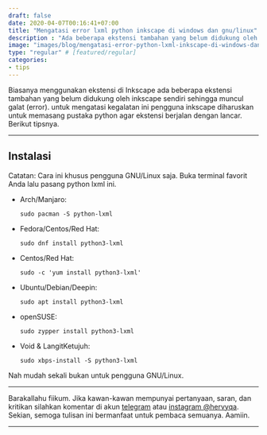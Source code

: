 ```yaml
---
draft: false
date: 2020-04-07T00:16:41+07:00
title: "Mengatasi error lxml python inkscape di windows dan gnu/linux"
description : "Ada beberapa ekstensi tambahan yang belum didukung oleh inkscape sendiri sehingga muncul galat. Untuk mengatasi kegalatan ini, pengguna inkscape diharuskan untuk memasang pustaka python agar ekstensi berjalan dengan lancar. Lalu pustaka apakah itu?"
image: "images/blog/mengatasi-error-python-lxml-inkscape-di-windows-dan-gnulinux.png"
type: "regular" # [featured/regular]
categories:
- tips
---
```


Biasanya menggunakan ekstensi di Inkscape ada beberapa ekstensi tambahan yang belum didukung oleh inkscape sendiri sehingga muncul galat (error). untuk mengatasi kegalatan ini pengguna inkscape diharuskan untuk memasang pustaka python agar ekstensi berjalan dengan lancar.
Berikut tipsnya.

***

## Instalasi

<!--Bagi pengguna windows silakan mengunjungi situs laman web berikut. Pilih arsitektur komputer Anda. Apakah 32-bit (win32) atau 64-bit (amd64).
Unduh di laman web ini: [lxml](https://pypi.org/project/lxml/). Pilih berkas dengan akhiran `.whl`.
Sedangkan untuk -->

Catatan: Cara ini khusus pengguna GNU/Linux saja. Buka terminal favorit Anda lalu pasang python lxml ini.

- Arch/Manjaro:
    ```
    sudo pacman -S python-lxml

    ```

- Fedora/Centos/Red Hat:
    ```
    sudo dnf install python3-lxml
    ```

- Centos/Red Hat:
    ```
    sudo -c 'yum install python3-lxml'
    ```

- Ubuntu/Debian/Deepin:
    ```
    sudo apt install python3-lxml
    ```

- openSUSE:
    ```
    sudo zypper install python3-lxml
    ```

- Void & LangitKetujuh:
    ```
    sudo xbps-install -S python3-lxml
    ```

Nah mudah sekali bukan untuk pengguna GNU/Linux.

***

Barakallahu fiikum. Jika kawan-kawan mempunyai pertanyaan, saran, dan kritikan silahkan komentar di akun [telegram](https://t.me/hervyqa) atau [instagram @hervyqa](https://instagram.com/hervyqa). Sekian, semoga tulisan ini bermanfaat untuk pembaca semuanya. Aamiin.

***

[Inkscape]:https://www.inkscape.org
[Gimp]:https://www.gimp.org

[GNOME.ID]:https://www.gnome.id
[BUKU CC-ID]:https://bit.ly/madewithccID
[Wikimedia]:https://www.wikkimedia.org/

[Behance]:https://www.b.net
[Dribbble]:https://www.dribbble.com

[AdobeStock]:https//www.stock.adobe.com
[123rf]:https//www.123rf.com
[Freepik]:https//www.freepik.com
[Dreamstime]:https//www.dreamstime.com
[Shutterstock]:https://submit.shutterstock.com/?ref=238649869

[Hervyqa]:https://hervyqa.id
[Manjaro-X]:https://manjaro-x.id
[Inkporter]:https://github.com/raniaamina/inkporter
